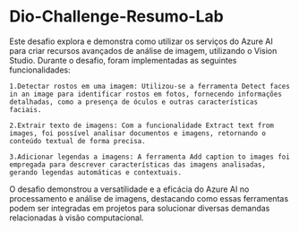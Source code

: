 # Dio-Challenge-Resumo-Lab

Este desafio explora e demonstra como utilizar os serviços do Azure AI para criar recursos avançados de análise de imagem, utilizando o Vision Studio. Durante o desafio, foram implementadas as seguintes funcionalidades:

    1.Detectar rostos em uma imagem: Utilizou-se a ferramenta Detect faces in an image para identificar rostos em fotos, fornecendo informações detalhadas, como a presença de óculos e outras características faciais.

    2.Extrair texto de imagens: Com a funcionalidade Extract text from images, foi possível analisar documentos e imagens, retornando o conteúdo textual de forma precisa.

    3.Adicionar legendas a imagens: A ferramenta Add caption to images foi empregada para descrever características das imagens analisadas, gerando legendas automáticas e contextuais.

O desafio demonstrou a versatilidade e a eficácia do Azure AI no processamento e análise de imagens, destacando como essas ferramentas podem ser integradas em projetos para solucionar diversas demandas relacionadas à visão computacional.